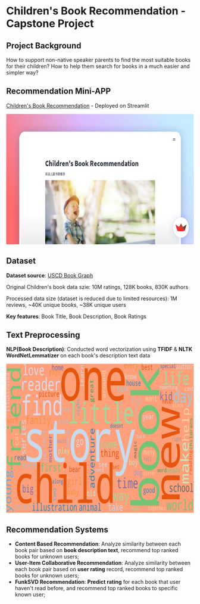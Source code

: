 # Children's Book Recommendation - Capstone Project

## Project Background
How to support non-native speaker parents to find the most suitable books for their children? How to help them search for books in a much easier and simpler way?

## Recommendation Mini-APP

[Children's Book Recommendation](https://sh-children-book-recommend.streamlit.app/) - Deployed on Streamlit
<p align="center">
<img src="image/bookapp.jpeg" width="650" height="350" />
</p>

## Dataset

**Dataset source**: [USCD Book Graph](https://sites.google.com/eng.ucsd.edu/ucsdbookgraph/home)

Original Children's book data szie: 10M ratings, 128K books, 830K authors

Processed data size (dataset is reduced due to limited resources): 1M reviews, ~40K unique books, ~38K unique users

**Key features**: Book Title, Book Description, Book Ratings

## Text Preprocessing

**NLP(Book Description)**: Conducted word vectorization using **TFIDF** & **NLTK WordNetLemmatizer** on each book's description text data

<p align="center">
<img src="image/book_word_cloud.png" width="750" height="400" />
</p>

## Recommendation Systems

- **Content Based Recommendation**: Analyze similarity between each book pair based on **book description text**, recommend top ranked books for unknown users;
- **User-Item Collaborative Recommendation**: Analyze similarity between each book pair based on **user rating** record, recommend top ranked books for unknown users;
- **FunkSVD Recommendation**: **Predict rating** for each book that user haven't read before, and recommend top ranked books to specific known user;


